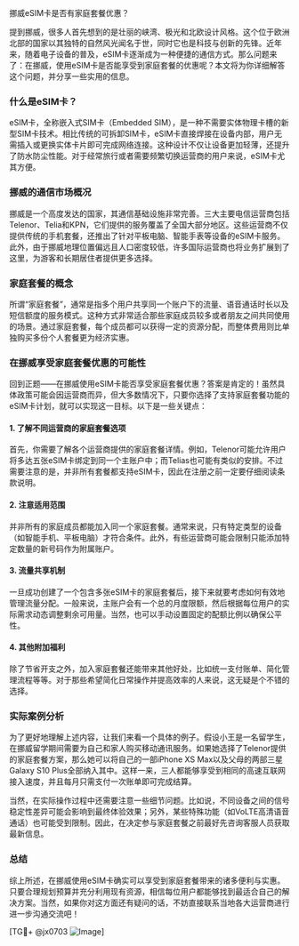 挪威eSIM卡是否有家庭套餐优惠？

提到挪威，很多人首先想到的是壮丽的峡湾、极光和北欧设计风格。这个位于欧洲北部的国家以其独特的自然风光闻名于世，同时它也是科技与创新的先锋。近年来，随着电子设备的普及，eSIM卡逐渐成为一种便捷的通信方式。那么问题来了：在挪威，使用eSIM卡是否能享受到家庭套餐的优惠呢？本文将为你详细解答这个问题，并分享一些实用的信息。

### 什么是eSIM卡？

eSIM卡，全称嵌入式SIM卡（Embedded SIM），是一种不需要实体物理卡槽的新型SIM卡技术。相比传统的可拆卸SIM卡，eSIM卡直接焊接在设备内部，用户无需插入或更换实体卡片即可完成网络连接。这种设计不仅让设备更加轻薄，还提升了防水防尘性能。对于经常旅行或者需要频繁切换运营商的用户来说，eSIM卡尤其方便。

### 挪威的通信市场概况

挪威是一个高度发达的国家，其通信基础设施非常完善。三大主要电信运营商包括Telenor、Telia和KPN，它们提供的服务覆盖了全国大部分地区。这些运营商不仅提供传统的手机套餐，还推出了针对平板电脑、智能手表等设备的eSIM卡服务。此外，由于挪威地理位置偏远且人口密度较低，许多国际运营商也将业务扩展到了这里，为游客和长期居住者提供更多选择。

### 家庭套餐的概念

所谓“家庭套餐”，通常是指多个用户共享同一个账户下的流量、语音通话时长以及短信额度的服务模式。这种方式非常适合那些家庭成员较多或者朋友之间共同使用的场景。通过家庭套餐，每个成员都可以获得一定的资源分配，而整体费用则比单独购买多份个人套餐更为经济实惠。

### 在挪威享受家庭套餐优惠的可能性

回到正题——在挪威使用eSIM卡能否享受家庭套餐优惠？答案是肯定的！虽然具体政策可能会因运营商而异，但大多数情况下，只要你选择了支持家庭套餐功能的eSIM卡计划，就可以实现这一目标。以下是一些关键点：

#### 1. 了解不同运营商的家庭套餐选项
首先，你需要了解各个运营商提供的家庭套餐详情。例如，Telenor可能允许用户将多达五张eSIM卡绑定到同一个主账户中；而Telias也可能有类似的安排。不过需要注意的是，并非所有套餐都支持eSIM卡，因此在注册之前一定要仔细阅读条款说明。

#### 2. 注意适用范围
并非所有的家庭成员都能加入同一个家庭套餐。通常来说，只有特定类型的设备（如智能手机、平板电脑）才符合条件。此外，有些运营商可能会限制只能添加特定数量的新号码作为附属账户。

#### 3. 流量共享机制
一旦成功创建了一个包含多张eSIM卡的家庭套餐后，接下来就要考虑如何有效地管理流量分配。一般来说，主账户会有一个总的月度限额，然后根据每位用户的实际需求动态调整剩余可用量。当然，也可以手动设置固定的配额比例以确保公平性。

#### 4. 其他附加福利
除了节省开支之外，加入家庭套餐还能带来其他好处，比如统一支付账单、简化管理流程等等。对于那些希望简化日常操作并提高效率的人来说，这无疑是个不错的选择。

### 实际案例分析

为了更好地理解上述内容，让我们来看一个具体的例子。假设小王是一名留学生，在挪威留学期间需要为自己和家人购买移动通讯服务。如果她选择了Telenor提供的家庭套餐方案，那么她可以将自己的一部iPhone XS Max以及父母的两部三星Galaxy S10 Plus全部纳入其中。这样一来，三人都能够享受到相同的高速互联网接入速度，并且每月只需支付一次账单即可完成结算。

当然，在实际操作过程中还需要注意一些细节问题。比如说，不同设备之间的信号稳定性差异可能会影响到最终体验效果；另外，某些特殊功能（如VoLTE高清语音通话）也可能受到限制。因此，在决定参与家庭套餐之前最好先咨询客服人员获取最新信息。

### 总结

综上所述，在挪威使用eSIM卡确实可以享受到家庭套餐带来的诸多便利与实惠。只要合理规划预算并充分利用现有资源，相信每位用户都能够找到最适合自己的解决方案。当然，如果你对这方面还有疑问的话，不妨直接联系当地各大运营商进行进一步沟通交流吧！

[TG💪+ @jx0703 ![Image](https://github.com/user-attachments/assets/dbca1d08-cadb-493c-b0ec-ad6f7a83f270)]